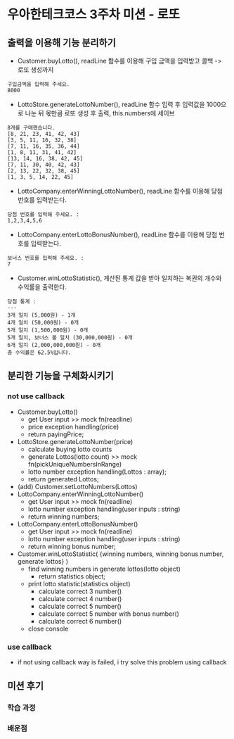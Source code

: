 # 우아한테크코스 3주차 미션 - 로또

## 출력을 이용해 기능 분리하기

- Customer.buyLotto(), readLine 함수를 이용해 구입 금액을 입력받고 콜백 -> 로또 생성까지

```
구입금액을 입력해 주세요.
8000
```

- LottoStore.generateLottoNumber(), readLine 함수 입력 후 입력값을 1000으로 나눈 뒤 몫만큼 로또 생성 후 출력, this.numbers에 세이브

```
8개를 구매했습니다.
[8, 21, 23, 41, 42, 43]
[3, 5, 11, 16, 32, 38]
[7, 11, 16, 35, 36, 44]
[1, 8, 11, 31, 41, 42]
[13, 14, 16, 38, 42, 45]
[7, 11, 30, 40, 42, 43]
[2, 13, 22, 32, 38, 45]
[1, 3, 5, 14, 22, 45]
```

- LottoCompany.enterWinningLottoNumber(), readLine 함수를 이용해 당첨 번호를 입력받는다.

```
당첨 번호를 입력해 주세요. :
1,2,3,4,5,6
```

- LottoCompany.enterLottoBonusNumber(), readLine 함수를 이용해 당첨 번호를 입력받는다.

```
보너스 번호를 입력해 주세요. :
7
```

- Customer.winLottoStatistic(), 계산된 통계 값을 받아 일치하는 복권의 개수와 수익률을 출력한다.

```
당첨 통계 :
---
3개 일치 (5,000원) - 1개
4개 일치 (50,000원) - 0개
5개 일치 (1,500,000원) - 0개
5개 일치, 보너스 볼 일치 (30,000,000원) - 0개
6개 일치 (2,000,000,000원) - 0개
총 수익률은 62.5%입니다.
```

## 분리한 기능을 구체화시키기

### not use callback

- Customer.buyLotto()
  - get User input >> mock fn(readline)
  - price exception handling(price)
  - return payingPrice;
- LottoStore.generateLottoNumber(price)
  - calculate buying lotto counts
  - generate Lottos(lotto count) >> mock fn(pickUniqueNumbersInRange)
  - lotto number exception handling(Lottos : array);
  - return generated Lottos;
- (add) Customer.setLottoNumbers(Lottos)
- LottoCompany.enterWinningLottoNumber()
  - get User input >> mock fn(readline)
  - lotto number exception handling(user inputs : string)
  - return winning numbers;
- LottoCompany.enterLottoBonusNumber()
  - get User input >> mock fn(readline)
  - lotto number exception handling(user inputs : string)
  - return winning bonus number;
- Customer.winLottoStatistic( {winning numbers, winning bonus number, generate lottos} )
  - find winning numbers in generate lottos(lotto object)
    - return statistics object;
  - print lotto statistic(statistics object)
    - calculate correct 3 number()
    - calculate correct 4 number()
    - calculate correct 5 number()
    - calculate correct 5 number with bonus number()
    - calculate correct 6 number()
  - close console

### use callback

- if not using callback way is failed, i try solve this problem using callback

## 미션 후기

### 학습 과정

### 배운점
